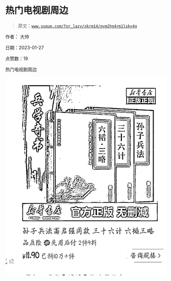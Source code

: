 # 热门电视剧周边

> 原文：[`www.yuque.com/for_lazy/xkrm14/qym2hg4rm1lsky4g`](https://www.yuque.com/for_lazy/xkrm14/qym2hg4rm1lsky4g)



作者： 大帅 

日期：2023-01-27 

点赞数：19 

热门电视剧周边 

![](img/1dcf8f4cd3630668bdd04da7983a88fb.png)  

